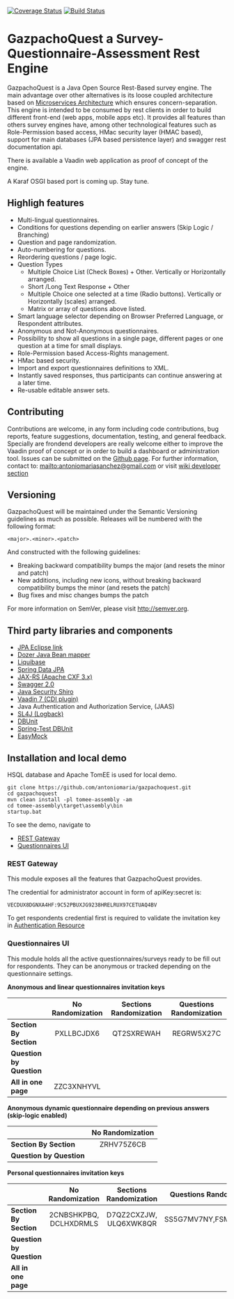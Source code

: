 [![Coverage Status](https://coveralls.io/repos/antoniomaria/gazpachoquest/badge.svg?branch=master)](https://coveralls.io/r/antoniomaria/gazpachoquest?branch=master)
[![Build Status](https://travis-ci.org/antoniomaria/gazpachoquest.svg?branch=master)](https://travis-ci.org/antoniomaria/gazpachoquest)


# GazpachoQuest a Survey-Questionnaire-Assessment Rest Engine

GazpachoQuest is a Java Open Source Rest-Based survey engine. The main advantage over other alternatives is its loose coupled architecture based on
[Microservices Architecture](http://www.infoq.com/articles/microservices-intro) which ensures concern-separation.
This engine is intended to be consumed by rest clients in order to build different front-end (web apps, mobile apps etc). It provides all features than others survey engines have, among other technological features such as Role-Permission based access, HMac security layer (HMAC based), support for main databases (JPA based persistence layer) and swagger rest documentation api.

There is available a Vaadin web application as proof of concept of the engine.

A Karaf OSGI based port is coming up. Stay tune.

## Highligh features

* Multi-lingual questionnaires. 
* Conditions for questions depending on earlier answers (Skip Logic / Branching)
* Question and page randomization.
* Auto-numbering for questions.
* Reordering questions / page logic.
* Question Types
  * Multiple Choice List (Check Boxes) + Other. Vertically or Horizontally arranged.
  * Short /Long Text  Response + Other
  * Multiple Choice one selected at a time (Radio buttons). Vertically or Horizontally (scales) arranged.
  * Matrix or array of questions above listed.
* Smart language selector depending on Browser Preferred Language, or Respondent attributes.
* Anonymous and Not-Anonymous questionnaires.
* Possibility to show all questions in a single page, different pages or one question at a time for small displays.
* Role-Permission based Access-Rights management. 
* HMac based security.
* Import and export questionnaires definitions to XML.
* Instantly saved responses, thus participants can continue answering at a later time.
* Re-usable editable answer sets.


## Contributing

Contributions are welcome, in any form including code contributions, bug reports, feature suggestions, documentation, testing, and general feedback. Specially are frondend developers are really welcome either to improve the Vaadin proof of concept or in order to build a dashboard or administration tool. Issues can be submitted on the [Github page][1]. For further information, contact to: <mailto:antoniomariasanchez@gmail.com> or visit [wiki developer section](https://github.com/antoniomaria/gazpachoquest/wiki/Developers)

## Versioning

GazpachoQuest will be maintained under the Semantic Versioning guidelines as much as possible. Releases will be numbered
with the following format:

`<major>.<minor>.<patch>`

And constructed with the following guidelines:

* Breaking backward compatibility bumps the major (and resets the minor and patch)
* New additions, including new icons, without breaking backward compatibility bumps the minor (and resets the patch)
* Bug fixes and misc changes bumps the patch

For more information on SemVer, please visit http://semver.org.

## Third party libraries and components

* [JPA Eclipse link](http://www.eclipse.org/eclipselink/jpa.php)
* [Dozer Java Bean mapper](http://dozer.sourceforge.net/)
* [Liquibase](http://www.liquibase.org/) 
* [Spring Data JPA](http://projects.spring.io/spring-data/)
* [JAX-RS (Apache CXF 3.x)](http://cxf.apache.org/)
* [Swagger 2.0](http://swagger.io/)
* [Java Security Shiro](http://shiro.apache.org/)
* [Vaadin 7 (CDI plugin)](https://vaadin.com/home)
* Java Authentication and Authorization Service, (JAAS)  
* [SL4J (Logback)](http://logback.qos.ch)
* [DBUnit](http://dbunit.sourceforge.net)
* [Spring-Test DBUnit](http://springtestdbunit.github.io/spring-test-dbunit/)
* [EasyMock](http://easymock.org/)

## Installation and local demo

HSQL database and Apache TomEE is used for local demo.

    git clone https://github.com/antoniomaria/gazpachoquest.git
    cd gazpachoquest
    mvn clean install -pl tomee-assembly -am
    cd tomee-assembly\target\assembly\bin
    startup.bat
    
To see the demo, navigate to

* [REST Gateway](http://localhost:8080/gazpachoquest-rest-web)
* [Questionnaires UI](http://localhost:8080)

### REST Gateway

This module exposes all the features that GazpachoQuest provides.

The credential for administrator account in form of apiKey:secret is:

    VECDUX8DGNXA4HF:9C52PBUXJG9238HRELRUX97CETUAQ4BV

To get respondents credential first is required to validate the invitation key in [Authentication Resource](http://gazpachoquest.rest.antoniomaria.eu.cloudbees.net/#!/auth/authenticate_get_0) 

### Questionnaires UI

This module holds all the active questionnaires/surveys ready to be fill out for respondents. They can be anonymous or tracked depending on the questionnaire settings.

**Anonymous and linear questionnaires invitation keys**

|                          |  No Randomization      |  Sections Randomization   |  Questions Randomization  |
|--------------------------|:----------------------:|:-------------------------:|:-------------------------:|
| **Section By Section**   |  PXLLBCJDX6            |  QT2SXREWAH               |  REGRW5X27C               |
| **Question by Question** |                        |                           |                           |
| **All in one page**      |  ZZC3XNHYVL            |                           |                           |

**Anonymous dynamic questionnaire depending on previous answers (skip-logic enabled)**

|                          |  No Randomization      | 
|--------------------------|:----------------------:|
| **Section By Section**   |  ZRHV75Z6CB            |
| **Question by Question** |                        | 

**Personal questionnaires invitation keys**

|                          |  No Randomization      |  Sections Randomization   |  Questions Randomization  |
|--------------------------|:----------------------:|:-------------------------:|:-------------------------:|
| **Section By Section**   |  2CNBSHKPBQ, DCLHXDRMLS|  D7QZ2CXZJW, ULQ6XWK8QR   |  SS5G7MV7NY,FSMSLM2A44    |
| **Question by Question** |                        |                           |                           |
| **All in one page**      |                        |                           |                           |


[1]: https://github.com/antoniomaria/gazpachoquest/issues
